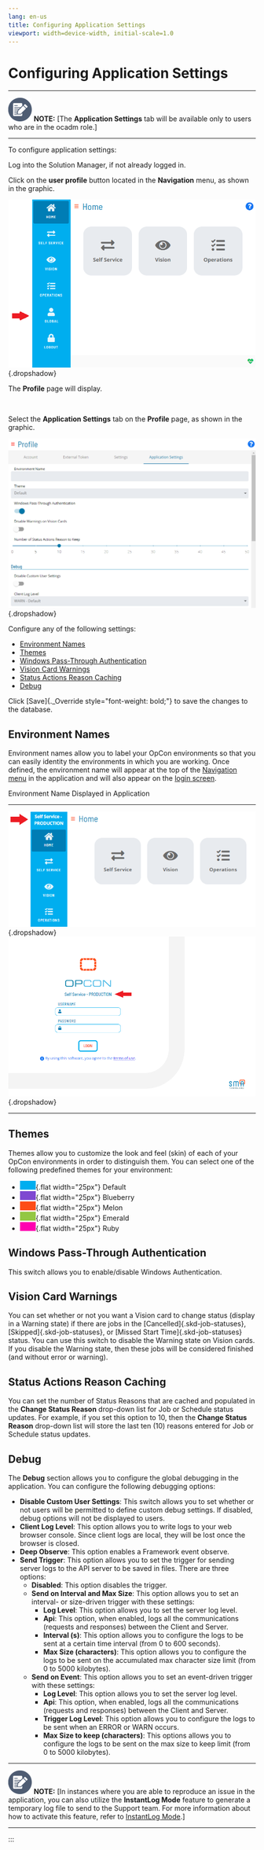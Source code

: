 ```yaml
---
lang: en-us
title: Configuring Application Settings
viewport: width=device-width, initial-scale=1.0
---
```


#  Configuring Application Settings

  -------------------------------------------------------------------------------------------------------------------------------- ---------------------------------------------------------------------------------------------------------------------
  ![White pencil/paper icon on gray circular background](../../../Resources/Images/note-icon(48x48).png "Note icon")   **NOTE:** [The **Application Settings** tab will be available only to users who are in the ocadm role.]
  -------------------------------------------------------------------------------------------------------------------------------- ---------------------------------------------------------------------------------------------------------------------

To configure application settings:

Log into the Solution Manager, if not already logged in.

Click on the **user profile** button located in the **Navigation** menu,
as shown in the graphic.

![User Profile Button](../../../Resources/Images/SM/User-Profile-Button.png "User Profile Button"){.dropshadow}

The **Profile** page will display.

 

Select the **Application Settings** tab on the **Profile** page, as
shown in the graphic.

![Profile Application Settings Tab](../../../Resources/Images/SM/Profile-Application-Settings-Tab.png "Profile Application Settings Tab"){.dropshadow}

Configure any of the following settings:

-   [Environment Names](#Environm)
-   [Themes](#Themes)
-   [Windows Pass-Through Authentication](#Windows)
-   [Vision Card Warnings](#Vision)
-   [Status Actions Reason Caching](#Status)
-   [Debug](#Debug)

Click [Save]{._Override style="font-weight: bold;"} to save the changes to the database.

## Environment Names

Environment names allow you to label your OpCon environments so that you
can easily identity the environments in which you are working. Once
defined, the environment name will appear at the top of the [Navigation menu](SM-UI-Layout.md#Navigati) in the application and will also
appear on the [login screen](Logging-In.md#Solution_Manager_Login_Screen).

Environment Name Displayed in Application

  -------------------------------------------------------------------------------------------------------------------------- ---------------------------------------------------------------------------------------------------------------------------
   ![Define Environment Name](../../../Resources/Images/SM/Defined-Env-Name.png "Defined Enviroment Name"){.dropshadow}   ![Define Environment Name](../../../Resources/Images/SM/Defined-Env-Name2.png "Defined Enviroment Name"){.dropshadow}
  -------------------------------------------------------------------------------------------------------------------------- ---------------------------------------------------------------------------------------------------------------------------

## Themes

Themes allow you to customize the look and feel (skin) of each of your
OpCon environments in order to distinguish them. You can select one of
the following predefined themes for your environment:

-   ![Default Theme     Swatch](../../../Resources/Images/SM/SM-theme_defaultswatch.png "Default Theme Swatch"){.flat
    width="25px"} Default
-   ![Blueberry Theme     Swatch](../../../Resources/Images/SM/SM-theme_blueberryswatch.png "Blueberry Theme Swatch"){.flat
    width="25px"} Blueberry
-   ![Melon Theme     Swatch](../../../Resources/Images/SM/SM-theme_melonswatch.png "Melon Theme Swatch"){.flat
    width="25px"} Melon
-   ![Emerald Theme     Swatch](../../../Resources/Images/SM/SM-theme_emeraldswatch.png "Emerald Theme Swatch"){.flat
    width="25px"} Emerald
-   ![Ruby Theme     Swatch](../../../Resources/Images/SM/SM-theme_rubyswatch.png "Ruby Theme Swatch"){.flat
    width="25px"} Ruby

## Windows Pass-Through Authentication

This switch allows you to enable/disable Windows Authentication.

## Vision Card Warnings

You can set whether or not you want a Vision card to change status
(display in a Warning state) if there are jobs in the
[Cancelled]{.skd-job-statuses}, [Skipped]{.skd-job-statuses}, or [Missed Start Time]{.skd-job-statuses} status. You can use this switch to
disable the Warning state on Vision cards. If you disable the Warning
state, then these jobs will be considered finished (and without error or
warning).

## Status Actions Reason Caching

You can set the number of Status Reasons that are cached and populated
in the **Change Status Reason** drop-down list for Job or Schedule
status updates. For example, if you set this option to 10, then the
**Change Status Reason** drop-down list will store the last ten (10)
reasons entered for Job or Schedule status updates.

## Debug

The **Debug** section allows you to configure the global debugging in
the application. You can configure the following debugging options:

-   **Disable Custom User Settings**: This switch allows you to set
    whether or not users will be permitted to define custom debug
    settings. If disabled, debug options will not be displayed to users.
-   **Client Log Level**: This option allows you to write logs to your
    web browser console. Since client logs are local, they will be lost
    once the browser is closed.
-   **Deep Observe**: This option enables a Framework event observe.
-   **Send Trigger**: This option allows you to set the trigger for
    sending server logs to the API server to be saved in files. There
    are three options:
    -   **Disabled**: This option disables the trigger.
    -   **Send on Interval and Max Size**: This option allows you to set
        an interval- or size-driven trigger with these settings:
        -   **Log Level**: This option allows you to set the server log
            level.
        -   **Api**: This option, when enabled, logs all the
            communications (requests and responses) between the Client
            and Server.
        -   **Interval (s)**: This option allows you to configure the
            logs to be sent at a certain time interval (from 0 to 600
            seconds).
        -   **Max Size (characters)**: This option allows you to
            configure the logs to be sent on the accumulated max
            character size limit (from 0 to 5000 kilobytes).
    -   **Send on Event**: This option allows you to set an event-driven
        trigger with these settings:
        -   **Log Level**: This option allows you to set the server log
            level.
        -   **Api**: This option, when enabled, logs all the
            communications (requests and responses) between the Client
            and Server.
        -   **Trigger Log Level**: This option allows you to configure
            the logs to be sent when an ERROR or WARN occurs.
        -   **Max Size to keep (characters)**: This options allows you
            to configure the logs to be sent on the max size to keep
            limit (from 0 to 5000 kilobytes).

  -------------------------------------------------------------------------------------------------------------------------------- -----------------------------------------------------------------------------------------------------------------------------------------------------------------------------------------------------------------------------------------------------------------------------------------------------------------------------------------------------------
  ![White pencil/paper icon on gray circular background](../../../Resources/Images/note-icon(48x48).png "Note icon")   **NOTE:** [In instances where you are able to reproduce an issue in the application, you can also utilize the **InstantLog Mode** feature to generate a temporary log file to send to the Support team. For more information about how to activate this feature, refer to [InstantLog Mode](SM-UI-Layout.md#InstantLog).]
  -------------------------------------------------------------------------------------------------------------------------------- -----------------------------------------------------------------------------------------------------------------------------------------------------------------------------------------------------------------------------------------------------------------------------------------------------------------------------------------------------------
:::

 

